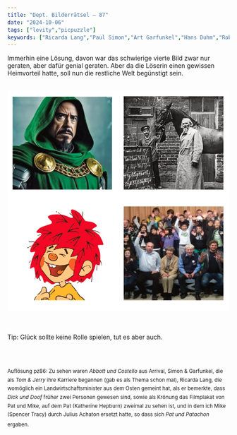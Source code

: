 ```yaml
---
title: "Dept. Bilderrätsel – 87"
date: "2024-10-06"
tags: ["levity","picpuzzle"]
keywords: ["Ricarda Lang","Paul Simon","Art Garfunkel","Hans Duhm","Robert Downey jr.","Hans Pietsch","Hans Clarin"]
---
```

Immerhin eine Lösung, davon war das schwierige vierte Bild zwar nur geraten, aber dafür genial geraten. Aber da die Löserin einen gewissen Heimvorteil hatte, soll nun die restliche Welt begünstigt sein. 


<br/>

<img  src="/assets/img/picpuzzle/picpuzzle88.webp" alt="Bilderrätsel88">

<br/>
<br/>
<br/>

Tip: Glück sollte keine Rolle spielen, tut es aber auch.

<br/>
<br/>

<sup>Auflösung pz86: Zu sehen waren <i>Abbott und Costello</i> aus Arrival, Simon & Garfunkel, die als <i>Tom & Jerry</i> ihre Karriere begannen (gab es als Thema schon mal), Ricarda Lang, die womöglich ein Landwirtschaftsminister aus dem Osten gemeint hat, als er bemerkte, dass <i>Dick und Doof</i> früher zwei Personen gewesen sind, sowie als Krönung das Filmplakat von Pat und Mike, auf dem Pat (Katherine Hepburn) zweimal zu sehen ist, und in dem ich Mike (Spencer Tracy) durch Julius Achaton ersetzt hatte, so dass sich <i>Pat und Patachon</i> ergaben.
<sup>